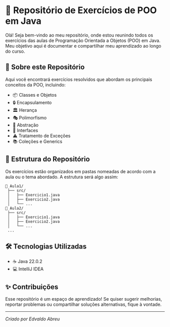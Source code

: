 # 🚀 Repositório de Exercícios de POO em Java

Olá! Seja bem-vindo ao meu repositório, onde estou reunindo todos os exercícios das aulas de Programação Orientada a Objetos (POO) em Java. Meu objetivo aqui é documentar e compartilhar meu aprendizado ao longo do curso.

## 📌 Sobre este Repositório
Aqui você encontrará exercícios resolvidos que abordam os principais conceitos da POO, incluindo:
- 📦 Classes e Objetos
- 🔒 Encapsulamento
- 🏛️ Herança
- 🎭 Polimorfismo
- 🌟 Abstração
- 🔄 Interfaces
- ⚠️ Tratamento de Exceções
- 📚 Coleções e Generics

## 📂 Estrutura do Repositório
Os exercícios estão organizados em pastas nomeadas de acordo com a aula ou o tema abordado. A estrutura será algo assim:

```
📂 Aula1/
 ├── src/
 │   ├── Exercicio1.java
 │   ├── Exercicio2.java
 │   └── ...
📂 Aula2/
 ├── src/
 │   ├── Exercicio1.java
 │   ├── Exercicio2.java
 │   └── ...
 ...
```

## 🛠️ Tecnologias Utilizadas
- ☕ Java 22.0.2
- 💻 IntelliJ IDEA

## ✨ Contribuições
Esse repositório é um espaço de aprendizado! Se quiser sugerir melhorias, reportar problemas ou compartilhar soluções alternativas, fique à vontade.

---
_Criado por Edvaldo Abreu_
